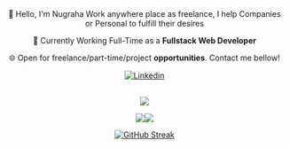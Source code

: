 ##
<div align="center">
👋 Hello, I'm Nugraha
Work anywhere place as freelance, I help Companies or Personal to fulfill their desires

🔭 Currently Working Full-Time as a **Fullstack Web Developer**

🌐 Open for freelance/part-time/project **opportunities**. Contact me bellow!

<a href="https://www.linkedin.com/in/alditiya-nugraha/"><img alt="Linkedin" src="https://img.shields.io/badge/Linkedin-0D1117?style=for-the-badge&logo=linkedin&logoColor=white"/></a>
</div>

##
<div align="center">

![](http://github-profile-summary-cards.vercel.app/api/cards/profile-details?username=nugraha-a&theme=transparent)

![](http://github-profile-summary-cards.vercel.app/api/cards/stats?username=nugraha-a&theme=transparent)![](http://github-profile-summary-cards.vercel.app/api/cards/productive-time?username=nugraha-a&theme=transparent&utcOffset=7)

<!-- ![](http://github-profile-summary-cards.vercel.app/api/cards/repos-per-language?username=nugraha-a&theme=transparent)![](http://github-profile-summary-cards.vercel.app/api/cards/most-commit-language?username=nugraha-a&theme=transparent) -->

[![GitHub Streak](https://streak-stats.demolab.com?user=nugraha-a&theme=transparent&hide_border=true&mode=weekly&card_width=500)](https://git.io/streak-stats)
</div>
<!--
![banner](https://raw.githubusercontent.com/nugraha-a/nugraha-a/master/assets/github-header-image.png)
### Other stack, libs and tools
<div style="display: flex;">
  <img alt="HTML5" src="https://img.shields.io/badge/html5-%230D1117.svg?style=for-the-badge&logo=html5&logoColor=white"/>
  <img alt="PHP" src="https://img.shields.io/badge/PHP-0D1117?style=for-the-badge&logo=php&logoColor=white" />
  <img alt="JavaScript" src="https://img.shields.io/badge/javascript-%230D1117.svg?style=for-the-badge&logo=javascript&logoColor=white"/>
  <img alt="CSS3" src="https://img.shields.io/badge/css3-%230D1117.svg?style=for-the-badge&logo=css3&logoColor=white"/>
  
  <img alt="SASS" src="https://img.shields.io/badge/SASS-0D1117?style=for-the-badge&logo=sass&logoColor=white"/>
  <img alt="Bootstrap" src="https://img.shields.io/badge/bootstrap-%230D1117.svg?style=for-the-badge&logo=bootstrap&logoColor=white"/>
  <img alt="TailwindCSS" src="https://img.shields.io/badge/tailwindcss-%230D1117.svg?style=for-the-badge&logo=tailwind-css&logoColor=white"/>
  <img alt="mui" src="https://img.shields.io/badge/material%20ui-%230D1117.svg?style=for-the-badge&logo=mui&logoColor=white"/>
  <img alt="chartjs" src="https://img.shields.io/badge/chartjs-%230D1117.svg?style=for-the-badge&logo=chartdotjs&logoColor=white"/>
  
  <img alt="typerscript" src="https://img.shields.io/badge/typerscript-%230D1117.svg?style=for-the-badge&logo=typerscript&logoColor=white"/>
  <img alt="NodeJS" src="https://img.shields.io/badge/Node.js-0D1117?style=for-the-badge&logo=node.js&logoColor=white"/>
  <img alt="Express.js" src="https://img.shields.io/badge/express.js-%230D1117.svg?style=for-the-badge&logo=express&logoColor=white"/>
  <img alt="axios" src="https://img.shields.io/badge/axios-%230D1117.svg?style=for-the-badge&logo=axios&logoColor=white"/>
  
  <img alt="vue" src="https://img.shields.io/badge/Vue.js-0D1117?style=for-the-badge&logo=vue.js&logoColor=white"/>
  <img alt="jQuery" src="https://img.shields.io/badge/jquery-%230D1117.svg?style=for-the-badge&logo=jquery&logoColor=white"/>
  <img alt="Next.js" src="https://img.shields.io/badge/next.js-%230D1117.svg?style=for-the-badge&logo=next.js&logoColor=white"/>
  <img alt="REACT.JS" src="https://img.shields.io/badge/React-0D1117?style=for-the-badge&logo=react&logoColor=white" />
  
  <img alt="vite" src="https://img.shields.io/badge/Vite-0D1117?style=for-the-badge&logo=vite&logoColor=white"/>
  <img alt="webpack" src="https://img.shields.io/badge/Webpack-0D1117?style=for-the-badge&logo=Webpack&logoColor=white"/>
  <img alt="YARN" src="https://img.shields.io/badge/Yarn-0D1117?style=for-the-badge&logo=yarn&logoColor=white"/>
  <img alt="NPM" src="https://img.shields.io/badge/npm-0D1117?style=for-the-badge&logo=npm&logoColor=white"/>
  
  <img alt="LUMEN" src="https://img.shields.io/badge/lumen-0D1117?style=for-the-badge&logo=lumen&logoColor=white" />
  <img alt="Laravel" src="https://img.shields.io/badge/laravel-%230D1117.svg?style=for-the-badge&logo=laravel&logoColor=white"/>
  <img alt="composer" src="https://img.shields.io/badge/Composer-0D1117?style=for-the-badge&logo=Composer&logoColor=white"/>

  <img alt="MARIADB" src="https://img.shields.io/badge/MariaDB-0D1117?style=for-the-badge&logo=mariadb&logoColor=white" />
  <img alt="MYSQL" src="https://img.shields.io/badge/MySQL-0D1117?style=for-the-badge&logo=mysql&logoColor=white" />
  <img alt="PostgreSQL" src="https://img.shields.io/badge/PostgreSQL-0D1117?style=for-the-badge&logo=postgresql&logoColor=white"/>
  <img alt="sqlite" src="https://img.shields.io/badge/sqlite-0D1117?style=for-the-badge&logo=sqlite&logoColor=white" />
  <img alt="MongoDB" src ="https://img.shields.io/badge/MongoDB-%230D1117.svg?style=for-the-badge&logo=mongodb&logoColor=white"/>
  <img alt="Firebase" src="https://img.shields.io/badge/Firebase-0D1117?style=for-the-badge&logo=firebase&logoColor=white"/>
  <img alt="redis" src="https://img.shields.io/badge/redis-0D1117?style=for-the-badge&logo=redis&logoColor=white"/>
  <img alt="JWT" src="https://img.shields.io/badge/JWT-0D1117?style=for-the-badge&logo=JSON%20web%20tokens&logoColor=white"/>
  <img alt="auth0" src="https://img.shields.io/badge/auth0-0D1117?style=for-the-badge&logo=auth0&logoColor=white"/>
  
  <img alt="Git" src="https://img.shields.io/badge/git-%230D1117.svg?style=for-the-badge&logo=git&logoColor=white"/>
  <img alt="GitHub" src="https://img.shields.io/badge/github-%230D1117.svg?style=for-the-badge&logo=github&logoColor=white"/>
  <img alt="Bitbucket" src="https://img.shields.io/badge/Bitbucket-0D1117?style=for-the-badge&logo=bitbucket&logoColor=white"/>
  
  <img alt="linux" src="https://img.shields.io/badge/linux-0D1117?style=for-the-badge&logo=linux&logoColor=white"/>
  <img alt="proxmox" src="https://img.shields.io/badge/proxmox-0D1117?style=for-the-badge&logo=proxmox&logoColor=white"/>
  <img alt="ubuntu" src="https://img.shields.io/badge/ubuntu-0D1117?style=for-the-badge&logo=ubuntu&logoColor=white"/>
  <img alt="almalinux" src="https://img.shields.io/badge/almalinux-0D1117?style=for-the-badge&logo=almalinux&logoColor=white"/>
  <img alt="rockylinux" src="https://img.shields.io/badge/rockylinux-0D1117?style=for-the-badge&logo=rockylinux&logoColor=white"/>
  <img alt="centos" src="https://img.shields.io/badge/centos-0D1117?style=for-the-badge&logo=centos&logoColor=white"/>
  <img alt="cPanel" src="https://img.shields.io/badge/cPanel-0D1117?style=for-the-badge&logo=cPanel&logoColor=white"/>
  
  <img alt="APACHE" src="https://img.shields.io/badge/APACHE-0D1117?style=for-the-badge&logo=apache&logoColor=white"/>
  <img alt="nginx" src="https://img.shields.io/badge/nginx-0D1117?style=for-the-badge&logo=nginx&logoColor=white"/>
  <img alt="Laragon" src="https://img.shields.io/badge/Laragon-0D1117?style=for-the-badge&logo=laragon&logoColor=white"/>
  <img alt="xampp" src="https://img.shields.io/badge/Xampp-0D1117?style=for-the-badge&logo=xampp&logoColor=white"/>
  
  <img alt="Visual Studio Code" src="https://img.shields.io/badge/Visual Studio Code-0D1117.svg?style=for-the-badge&logo=visual-studio-code&logoColor=white"/>
  
  <img alt="Markdown" src="https://img.shields.io/badge/Markdown-0D1117?style=for-the-badge&logo=markdown&logoColor=white"/>
  <img alt="Figma" src="https://img.shields.io/badge/Figma-0D1117?style=for-the-badge&logo=Figma&logoColor=white"/>
  <img alt=".env" src="https://img.shields.io/badge/.env-0D1117?style=for-the-badge&logo=dotenv&logoColor=white"/>
  <img alt="Canva" src="https://img.shields.io/badge/Canva-0D1117?style=for-the-badge&logo=Canva&logoColor=white"/>
  <img alt="adobe-photoshop" src="https://img.shields.io/badge/adobe%20photoshop-0D1117?style=for-the-badge&logo=adobe-photoshop&logoColor=white"/>
</div>
**nugraha-a/nugraha-a** is a ✨ _special_ ✨ repository because its `README.md` (this file) appears on your GitHub profile.

Here are some ideas to get you started:

- 🔭 I’m currently working on ...
- 🌱 I’m currently learning ...
- 👯 I’m looking to collaborate on ...
- 🤔 I’m looking for help with ...
- 💬 Ask me about ...
- 📫 How to reach me: ...
- 😄 Pronouns: ...
- ⚡ Fun fact: ...
-->
